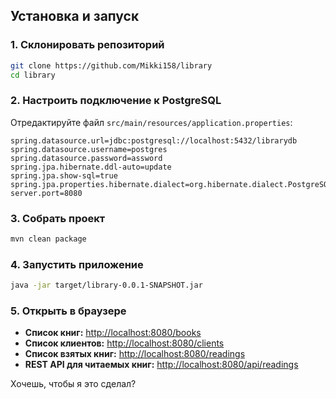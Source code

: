 ## Установка и запуск

### 1. Склонировать репозиторий

```bash
git clone https://github.com/Mikki158/library
cd library
```

### 2. Настроить подключение к PostgreSQL

Отредактируйте файл `src/main/resources/application.properties`:

```properties
spring.datasource.url=jdbc:postgresql://localhost:5432/librarydb
spring.datasource.username=postgres
spring.datasource.password=assword
spring.jpa.hibernate.ddl-auto=update
spring.jpa.show-sql=true
spring.jpa.properties.hibernate.dialect=org.hibernate.dialect.PostgreSQLDialect
server.port=8080
```

### 3. Собрать проект

```bash
mvn clean package
```

### 4. Запустить приложение

```bash
java -jar target/library-0.0.1-SNAPSHOT.jar
```

### 5. Открыть в браузере

* **Список книг:** [http://localhost:8080/books](http://localhost:8080/books)
* **Список клиентов:** [http://localhost:8080/clients](http://localhost:8080/clients)
* **Список взятых книг:** [http://localhost:8080/readings](http://localhost:8080/readings)
* **REST API для читаемых книг:** [http://localhost:8080/api/readings](http://localhost:8080/api/readings)

Хочешь, чтобы я это сделал?
